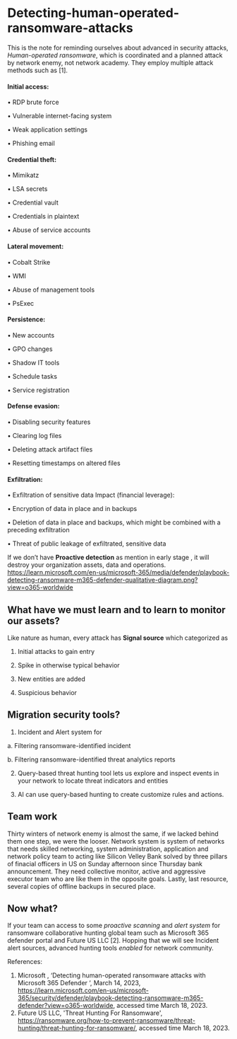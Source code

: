 # Detecting-human-operated-ransomware-attacks
This is the note for reminding ourselves about advanced in security attacks, _Human-operated ransomware_, which is coordinated and a planned attack by network enemy, not network academy. They employ multiple attack methods such as [1].

#### Initial access:

•	RDP brute force

•	Vulnerable internet-facing system

•	Weak application settings

•	Phishing email

#### Credential theft:
•	Mimikatz

•	LSA secrets

•	Credential vault

•	Credentials in plaintext

•	Abuse of service accounts

#### Lateral movement:

•	Cobalt Strike

•	WMI

•	Abuse of management tools

•	PsExec

#### Persistence:

•	New accounts

•	GPO changes

•	Shadow IT tools

•	Schedule tasks

•	Service registration

#### Defense evasion:

•	Disabling security features

•	Clearing log files

•	Deleting attack artifact files

•	Resetting timestamps on altered files

#### Exfiltration:

•	Exfiltration of sensitive data Impact (financial leverage):

•	Encryption of data in place and in backups

•	Deletion of data in place and backups, which might be combined with a preceding exfiltration

•	Threat of public leakage of exfiltrated, sensitive data

If we don’t have __Proactive detection__ as mention in early stage , it will destroy your organization  assets, data and operations.
https://learn.microsoft.com/en-us/microsoft-365/media/defender/playbook-detecting-ransomware-m365-defender-qualitative-diagram.png?view=o365-worldwide

## What have we must learn and to learn to monitor our assets?

Like nature as human, every attack has __Signal source__ which categorized as 

1.	Initial attacks to gain entry

2.	Spike in otherwise typical behavior

3.	New entities are added

4.	Suspicious behavior 

## Migration security tools?

1.	Incident and Alert system for 	

 a.	Filtering ransomware-identified incident
 
 b.	Filtering ransomware-identified threat analytics reports
 
2.	Query-based threat hunting tool lets us explore and inspect events in your network to locate threat indicators and entities

3.	AI can use query-based hunting  to create customize rules and actions.

## Team work
 Thirty winters of network enemy is almost the same, if we lacked behind them one step, we were the looser. Network system is system of networks that needs skilled networking, system administration, application and network policy team to acting like Silicon Velley Bank solved by three pillars of finacial officers in US on Sunday afternoon since Thursday bank announcement. They need collective monitor, active and aggressive executor team who are like them in the opposite goals. Lastly, last resource, several copies of offline backups in secured place.
 
## Now what?
If your team can access to some _proactive scanning_ and _alert system_ for ransomware collaborative hunting global team such as Microsoft 365 defender portal and Future US LLC [2]. 
Hopping that we will see Incident alert sources, advanced hunting tools _enabled_ for network community. 

References:
1.	Microsoft , ‘Detecting human-operated ransomware attacks with Microsoft 365 Defender ‘, March 14, 2023, https://learn.microsoft.com/en-us/microsoft-365/security/defender/playbook-detecting-ransomware-m365-defender?view=o365-worldwide, accessed time March 18, 2023.
2. Future US LLC, 'Threat Hunting For Ransomware', https://ransomware.org/how-to-prevent-ransomware/threat-hunting/threat-hunting-for-ransomware/,  accessed time March 18, 2023.
